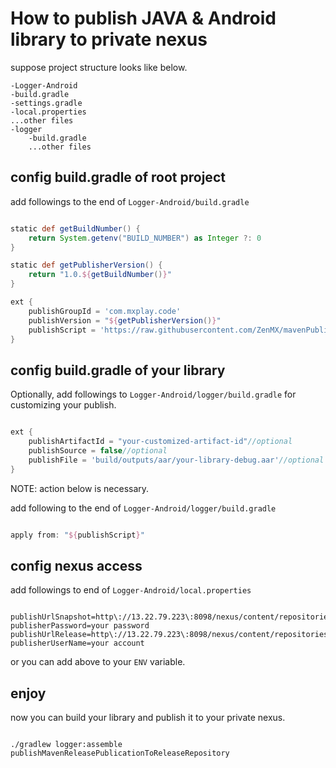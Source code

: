 # How to publish JAVA & Android library to private nexus

suppose project structure looks like below.  

```shell
-Logger-Android
-build.gradle
-settings.gradle
-local.properties
...other files
-logger
    -build.gradle
    ...other files
```


## config build.gradle of root project

add followings to the end of `Logger-Android/build.gradle`

```groovy

static def getBuildNumber() {
    return System.getenv("BUILD_NUMBER") as Integer ?: 0
}

static def getPublisherVersion() {
    return "1.0.${getBuildNumber()}"
}

ext {
    publishGroupId = 'com.mxplay.code'
    publishVersion = "${getPublisherVersion()}"
    publishScript = 'https://raw.githubusercontent.com/ZenMX/mavenPublisher/master/publish.gradle'
}

```

## config build.gradle of your library

Optionally, add followings to `Logger-Android/logger/build.gradle` for customizing your publish.

```groovy

ext {
    publishArtifactId = "your-customized-artifact-id"//optional
    publishSource = false//optional
    publishFile = 'build/outputs/aar/your-library-debug.aar'//optional
}

```

NOTE: action below is necessary.  

add following to the end of `Logger-Android/logger/build.gradle`

```groovy

apply from: "${publishScript}"

```

## config nexus access

add followings to end of `Logger-Android/local.properties`

```shell

publishUrlSnapshot=http\://13.22.79.223\:8098/nexus/content/repositories/snapshots/
publisherPassword=your password
publishUrlRelease=http\://13.22.79.223\:8098/nexus/content/repositories/releases/
publisherUserName=your account

```

or you can add above to your `ENV` variable.  

## enjoy

now you can build your library and publish it to your private nexus.

```shell

./gradlew logger:assemble publishMavenReleasePublicationToReleaseRepository

```
